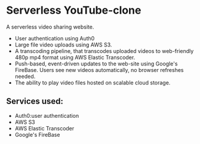 # Serverless YouTube-clone
A serverless video sharing website.

- User authentication using Auth0
- Large file video uploads using AWS S3.
- A transcoding pipeline, that transcodes uploaded videos to web-friendly 480p mp4 format using AWS Elastic Transcoder.
- Push-based, event-driven updates to the web-site using Google's FireBase. Users see new videos automatically, no browser refreshes needed.
- The ability to play video files hosted on scalable cloud storage.

 ## Services used:
- Auth0:user authentication
- AWS S3
- AWS Elastic Transcoder
- Google's FireBase
